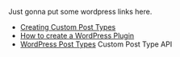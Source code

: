 Just gonna put some wordpress links here.
* [Creating Custom Post Types](https://www.elegantthemes.com/blog/tips-tricks/creating-custom-post-types-in-wordpress) 
* [How to create a WordPress Plugin](https://www.elegantthemes.com/blog/tips-tricks/how-to-create-a-wordpress-plugin)
* [WordPress Post Types](https://codex.wordpress.org/Post_Types) Custom Post Type API

